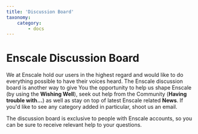 ```yaml
---
title: 'Discussion Board'
taxonomy:
    category:
        - docs
---
```


# Enscale Discussion Board

We at Enscale hold our users in the highest regard and would like to do everything possible to have their voices heard. The Enscale discussion board is another way to give You the opportunity to help us shape Enscale (by using the **Wishing Well**), seek out help from the Community (**Having trouble with...**) as well as stay on top of latest Enscale related **News**. If you'd like to see any category added in particular, shoot us an email.

The discussion board is exclusive to people with Enscale accounts, so you can be sure to receive relevant help to your questions.